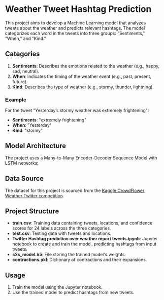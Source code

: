 # Weather Tweet Hashtag Prediction

This project aims to develop a Machine Learning model that analyzes tweets about the weather and predicts relevant hashtags. The model categorizes each word in the tweets into three groups: "Sentiments," "When," and "Kind."

## Categories

1. **Sentiments**: Describes the emotions related to the weather (e.g., happy, sad, neutral).
2. **When**: Indicates the timing of the weather event (e.g., past, present, future).
3. **Kind**: Describes the type of weather (e.g., stormy, thunder, lightning).

### Example
For the tweet "Yesterday’s stormy weather was extremely frightening":
- **Sentiments**: "extremely frightening"
- **When**: "Yesterday"
- **Kind**: "stormy"

## Model Architecture

The project uses a Many-to-Many Encoder-Decoder Sequence Model with LSTM networks:

## Data Source

The dataset for this project is sourced from the [Kaggle CrowdFlower Weather Twitter competition](https://www.kaggle.com/competitions/crowdflower-weather-twitter/data).

## Project Structure

- **train.csv**: Training data containing tweets, locations, and confidence scores for 24 labels across the three categories.
- **test.csv**: Testing data with tweets and locations.
- **Twitter Hashtag prediction over weather report tweets.ipynb**: Jupyter notebook to create and train the model, predicting hashtags from input tweets.
- **s2s_model.h5**: File storing the trained model's weights.
- **contractions.pkl**: Dictionary of contractions and their expansions.

## Usage

1. Train the model using the Jupyter notebook.
2. Use the trained model to predict hashtags from new tweets.
